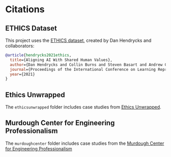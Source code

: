# Citations

## ETHICS Dataset

This project uses the [ETHICS dataset](https://huggingface.co/datasets/hendrycks/ethics), created by Dan Hendrycks and collaborators:

```bibtex
@article{hendrycks2021ethics,
  title={Aligning AI With Shared Human Values},
  author={Dan Hendrycks and Collin Burns and Steven Basart and Andrew Critch and Jerry Li and Dawn Song and Jacob Steinhardt},
  journal={Proceedings of the International Conference on Learning Representations (ICLR)},
  year={2021}
}
```

## Ethics Unwrapped

The `ethicsunwrapped` folder includes case studies from [Ethics Unwrapped](https://ethicsunwrapped.utexas.edu/case-study).

## Murdough Center for Engineering Professionalism

The `murdoughcenter` folder includes case studies from the [Murdough Center for Engineering Professionalism](https://www.depts.ttu.edu/murdoughcenter/products/cases.php)
